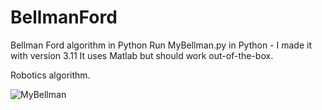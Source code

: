 # BellmanFord
Bellman Ford algorithm in Python
Run MyBellman.py in Python - I made it with version 3.11 
It uses Matlab but should work out-of-the-box.

Robotics algorithm. 



![MyBellman](https://github.com/rodsit/BellmanFord/assets/2356872/e707d66d-3cae-4817-9550-9f527413ddf1)
